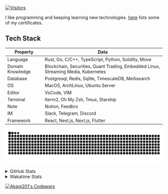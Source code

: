 <!-- markdownlint-disable MD041 MD010 MD033 -->
[![Visitors](https://api.visitorbadge.io/api/daily?path=Akagi201%2FAkagi201&label=Visitors%20Today&countColor=%2337d67a)](https://visitorbadge.io/status?path=Akagi201%2FAkagi201)

I like programming and keeping learning new technologies. [here](https://github.com/Akagi201/blockchain) lists some of my certificates.

## Tech Stack

| Property         	| Data                                                                               	|
|------------------	|------------------------------------------------------------------------------------	|
| Language         	| Rust, Go, C/C++, TypeScript, Python, Solidity, Move                                 |
| Domain Knowledge 	| Blockchain, Securities, Quant Trading, Embedded Linux, Streaming Media, Kubernetes 	|
| Database         	| Postgresql, Redis, Sqlite, TimescaleDB, Meilisearch                                 |
| OS               	| MacOS, ArchLinux, Ubuntu Server                                                     |
| Editor           	| VsCode, VIM                                                                        	|
| Terminal          | Iterm2, Oh My Zsh, Tmux, Starship                                                   |
| Note             	| Notion, Feedbro                                                                    	|
| IM               	| Slack, Telegram, Discord                                                            |
| Framework         | React, Nest.js, Next.js, Flutter                                                   	|

[![github contribution grid snake animation](https://raw.githubusercontent.com/Akagi201/Akagi201/output/github-contribution-grid-snake.svg#gh-light-mode-only)](https://github.com/Akagi201)

<details>
<summary>GitHub Stats</summary>
  <a href="https://github.com/Akagi201"><img alt="Profile Detail" src="https://raw.githubusercontent.com/Akagi201/Akagi201/master/profile-summary-card-output/dracula/0-profile-details.svg" /></a>
  <a href="https://github.com/Akagi201"><img alt="Github Stats" src="https://raw.githubusercontent.com/Akagi201/Akagi201/master/profile-summary-card-output/dracula/3-stats.svg" /></a>
  <a href="https://github.com/Akagi201"><img alt="Lang By Commits" src="https://raw.githubusercontent.com/Akagi201/Akagi201/master/profile-summary-card-output/dracula/2-most-commit-language.svg" /></a>
</details>

<details>
<summary>Wakatime Stats</summary>
<br>

<!--START_SECTION:waka-->

```txt
From: 24 August 2023 - To: 31 August 2023

Total Time: 65 hrs 43 mins

Other      55 hrs 12 mins  █████████████████████░░░░   83.99 %
Rust       6 hrs 3 mins    ██▒░░░░░░░░░░░░░░░░░░░░░░   09.21 %
sh         2 hrs 46 mins   █░░░░░░░░░░░░░░░░░░░░░░░░   04.21 %
Python     36 mins         ▒░░░░░░░░░░░░░░░░░░░░░░░░   00.93 %
Makefile   12 mins         ░░░░░░░░░░░░░░░░░░░░░░░░░   00.32 %
YAML       10 mins         ░░░░░░░░░░░░░░░░░░░░░░░░░   00.26 %
TOML       10 mins         ░░░░░░░░░░░░░░░░░░░░░░░░░   00.26 %
Solidity   7 mins          ░░░░░░░░░░░░░░░░░░░░░░░░░   00.19 %
Markdown   7 mins          ░░░░░░░░░░░░░░░░░░░░░░░░░   00.18 %
Docker     7 mins          ░░░░░░░░░░░░░░░░░░░░░░░░░   00.18 %
```

<!--END_SECTION:waka-->

</details>

<a href="https://www.codewars.com/users/Akagi201"><img alt="Akagi201's Codewars" src="https://www.codewars.com/users/Akagi201/badges/small"></a>
